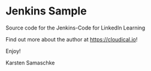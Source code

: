 # Jenkins Sample
Source code for the Jenkins-Code for LinkedIn Learning

Find out more about the author at https://cloudical.io!

Enjoy!

Karsten Samaschke

